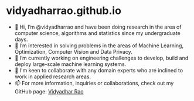 # vidyadharrao.github.io

- 👋 Hi, I’m @vidyadharrao and have been doing research in the area of computer science, algorithms and statistics since my undergraduate days.
- 👀 I’m interested in solving problems in the areas of Machine Learning, Optimization, Computer Vision and Data Privacy. 
- 🌱 I’m currently working on engineering challenges to develop, build and deploy large-scale machine learning systems. 
- 💞️ I'm keen to collaborate with any domain experts who are inclined to work in applied research areas. 
- 📫 For more information, inquiries or collaborations, check out my GitHub page: <a href=https://vidyadharrao.github.io/> Vidyadhar Rao </a>
